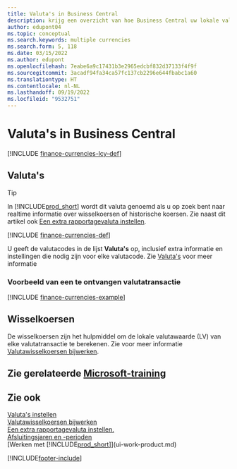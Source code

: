 ```yaml
---
title: Valuta's in Business Central
description: krijg een overzicht van hoe Business Central uw lokale valuta definieert in vergelijking met de vreemde valuta's waarin u handelt.
author: edupont04
ms.topic: conceptual
ms.search.keywords: multiple currencies
ms.search.form: 5, 118
ms.date: 03/15/2022
ms.author: edupont
ms.openlocfilehash: 7eabe6a9c17431b3e2965edcbf832d37133f4f9f
ms.sourcegitcommit: 3acadf94fa34ca57fc137cb2296e644fbabc1a60
ms.translationtype: HT
ms.contentlocale: nl-NL
ms.lasthandoff: 09/19/2022
ms.locfileid: "9532751"
---
```

# <a name="currencies-in-business-central"></a>Valuta's in Business Central

[!INCLUDE [finance-currencies-lcy-def](includes/finance-currencies-lcy-def.md)]

## <a name="currencies"></a>Valuta's

> [!TIP]  
> In [!INCLUDE[prod_short](includes/prod_short.md)] wordt dit valuta genoemd als u op zoek bent naar realtime informatie over wisselkoersen of historische koersen. Zie naast dit artikel ook [Een extra rapportagevaluta instellen](finance-how-setup-additional-currencies.md).

[!INCLUDE [finance-currencies-def](includes/finance-currencies-def.md)]

U geeft de valutacodes in de lijst **Valuta's** op, inclusief extra informatie en instellingen die nodig zijn voor elke valutacode. Zie [Valuta's](finance-set-up-currencies.md#curr) voor meer informatie

### <a name="example-of-a-receivable-currency-transaction"></a>Voorbeeld van een te ontvangen valutatransactie

[!INCLUDE [finance-currencies-example](includes/finance-currencies-example.md)]

## <a name="exchange-rates"></a>Wisselkoersen

De wisselkoersen zijn het hulpmiddel om de lokale valutawaarde (LV) van elke valutatransactie te berekenen. Zie voor meer informatie [Valutawisselkoersen bijwerken](finance-how-update-currencies.md).  

## <a name="see-related-microsoft-training"></a>Zie gerelateerde [Microsoft-training](/training/paths/use-multiple-currencies-dynamics-365-business-central/)

## <a name="see-also"></a>Zie ook

[Valuta's instellen](finance-set-up-currencies.md)  
[Valutawisselkoersen bijwerken](finance-how-update-currencies.md)  
[Een extra rapportagevaluta instellen.](finance-how-setup-additional-currencies.md)  
[Afsluitingsjaren en -perioden](year-close-years-periods.md)  
[Werken met [!INCLUDE[prod_short](includes/prod_short.md)]](ui-work-product.md)


[!INCLUDE[footer-include](includes/footer-banner.md)]
